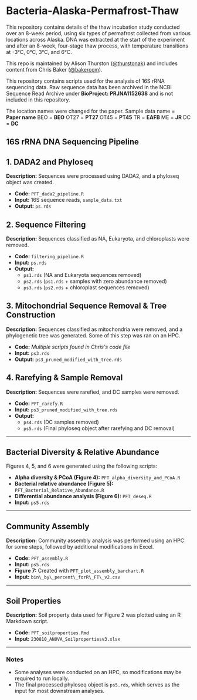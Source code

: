 # Bacteria-Alaska-Permafrost-Thaw

This repository contains details of the thaw incubation study conducted over an 8-week period, using six types of permafrost collected from various locations across Alaska. DNA was extracted at the start of the experiment and after an 8-week, four-stage thaw process, with temperature transitions at -3°C, 0°C, 3°C, and 6°C.

This repo is maintained by Alison Thurston ([@thurstonak](https://github.com/thurstonak)) and includes content from Chris Baker ([@bakerccm](https://github.com/bakerccm)).

This repository contains scripts used for the analysis of 16S rRNA sequencing data. Raw sequence data has been archived in the NCBI Sequence Read Archive under **BioProject: PRJNA1152638** and is not included in this repository.

The location names were changed for the paper.
Sample data name = **Paper name**
BEO = **BEO**
OT27 = **PT27**
OT45 = **PT45**
TR = **EAFB**
ME = **JR**
DC = **DC**

## 16S rRNA DNA Sequencing Pipeline

## 1. DADA2 and Phyloseq 

**Description:** Sequences were processed using DADA2, and a phyloseq object was created.

- **Code:** `PFT_dada2_pipeline.R`
- **Input:** 16S sequence reads, `sample_data.txt`
- **Output:** `ps.rds`

## 2. Sequence Filtering

**Description:** Sequences classified as NA, Eukaryota, and chloroplasts were removed.

- **Code:** `filtering_pipeline.R`
- **Input:** `ps.rds`
- **Output:**
  - `ps1.rds` (NA and Eukaryota sequences removed)
  - `ps2.rds` (`ps1.rds` + samples with zero abundance removed)
  - `ps3.rds` (`ps2.rds` + chloroplast sequences removed)

## 3. Mitochondrial Sequence Removal & Tree Construction

**Description:** Sequences classified as mitochondria were removed, and a phylogenetic tree was generated. Some of this step was ran on an HPC. 

- **Code:** *Multiple scripts found in Chris's code file*
- **Input:** `ps3.rds`
- **Output:** `ps3_pruned_modified_with_tree.rds`

## 4. Rarefying & Sample Removal

**Description:** Sequences were rarefied, and DC samples were removed.

- **Code:** `PFT_rarefy.R`
- **Input:** `ps3_pruned_modified_with_tree.rds`
- **Output:**
  - `ps4.rds` (DC samples removed)
  - `ps5.rds` (Final phyloseq object after rarefying and DC removal)

---

## Bacterial Diversity & Relative Abundance

Figures 4, 5, and 6 were generated using the following scripts:

- **Alpha diversity & PCoA (Figure 4):** `PFT_alpha_diversity_and_PCoA.R`
- **Bacterial relative abundance (Figure 5):** `PFT_Bacterial_Relative_Abundance.R`
- **Differential abundance analysis (Figure 6):** `PFT_deseq.R`
- **Input:** `ps5.rds`

---

## Community Assembly

**Description:** Community assembly analysis was performed using an HPC for some steps, followed by additional modifications in Excel.

- **Code:** `PFT_assembly.R`
- **Input:** `ps5.rds`
- **Figure 7:** Created with `PFT_plot_assembly_barchart.R`
- **Input:** `bin\_by\_percent\_forR\_FT\_v2.csv`

---

## Soil Properties

**Description:** Soil property data used for Figure 2 was plotted using an R Markdown script.

- **Code:** `PFT_soilproperties.Rmd`
- **Input:** `230810_ANOVA_Soilpropertiesv3.xlsx`

---

### Notes
- Some analyses were conducted on an HPC, so modifications may be required to run locally.
- The final processed phyloseq object is `ps5.rds`, which serves as the input for most downstream analyses.

